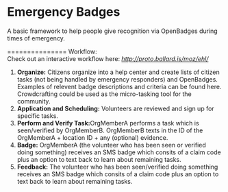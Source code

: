 Emergency Badges
===============

A basic framework to help people give recognition via OpenBadges during times of emergency. 

===============
Workflow:<br>
Check out an interactive workflow here: <em>http://proto.ballard.is/moz/ehl/</em>

<ol>
<li><strong>Organize:</strong> Citizens organize into a help center and create lists of citizen tasks (not being handled by emergency responders) and OpenBadges. Examples of relevent badge descriptions and criteria can be found here. Crowdcrafting could be used as the micro-tasking tool for the community.</li>
<li><strong>Application and Scheduling:</strong> Volunteers are reviewed and sign up for specific tasks.</li>
<li><strong>Perform and Verify Task:</strong>OrgMemberA performs a task which is seen/verified by OrgMemberB. OrgMemberB texts in the ID of the OrgMemberA + location ID + any (optional) evidence. </li>
<li><strong>Badge:</strong> OrgMemberA (the volunteer who has been seen or verified doing something) receives an SMS badge which consits of a claim code plus an option to text back to learn about remaining tasks.</li>
<li><strong>Feedback:</strong> The volunteer who has been seen/verified doing something receives an SMS badge which consits of a claim code plus an option to text back to learn about remaining tasks.
</li>
</ol>

